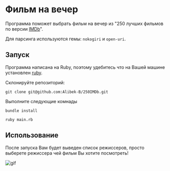 # Фильм на вечер

Программа поможет выбрать фильм на вечер из "250 лучших фильмов по версии [IMDb](https://www.imdb.com)". 

Для парсинга используются гемы: `nokogiri` и `open-uri`.

## Запуск

Программа написана на Ruby, поэтому удебитесь что на Вашей машине установлен [ruby](https://www.ruby-lang.org/ru/downloads/).

Склонируйте репозиторий:

```
git clone git@github.com:Alibek-B/250IMDb.git
```

Выполните следующие комнады

```
bundle install
```

```
ruby main.rb
```

## Использование

После запуска Вам будет выведен список режиссеров, просто выберете режиссера чей фильм Вы хотите посмотреть!


![gif](https://j.gifs.com/J881mD.gif)
